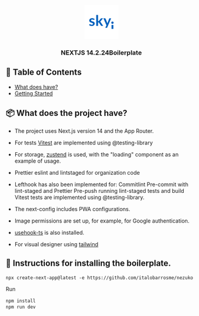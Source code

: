 <p align="center">
  <a href="" rel="noopener">
 <img width=90px height=90px src="./public/logo.png" alt="logo"></a>
</p>

<h3 align="center">NEXTJS 14.2.24Boilerplate</h3>

## 📝 Table of Contents

- [What does have?](#doeshave)
- [Getting Started](#getting_started)

## 📦 What does the project have? <a name="doeshave">

- The project uses Next.js version 14 and the App Router.
- For tests [Vitest](https://vitest.dev/guide/) are implemented using @testing-library
- For storage, [zustend](https://next-auth.js.org/) is used, with the "loading" component as an example of usage.
- Prettier eslint and lintstaged for organization code

- Lefthook has also been implemented for:
  Commitlint
  Pre-commit with lint-staged and Prettier
  Pre-push running lint-staged tests and build
  Vitest tests are implemented using @testing-library.

- The next-config includes PWA configurations.
- Image permissions are set up, for example, for Google authentication.

- [usehook-ts](https://usehooks-ts.com/) is also installed.
- For visual designer using [tailwind](https://tailwindcss.com/docs/width)

## 🔦 Instructions for installing the boilerplate. <a name="getting_started">

```
npx create-next-app@latest -e https://github.com/italobarrosme/nezuko
```

Run

```
npm install
npm run dev
```
